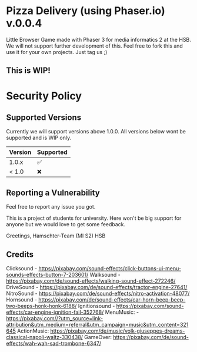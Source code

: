 # Pizza Delivery (using Phaser.io) v.0.0.4
Little Browser Game made with Phaser 3 for media informatics 2 at the HSB.
We will not support further development of this.
Feel free to fork this and use it for your own projects. Just tag us ;)



## This is WIP!

# Security Policy

## Supported Versions

Currently we will support versions above 1.0.0.
All versions below wont be supported and is WIP only.


| Version | Supported          |
| ------- | ------------------ |
| 1.0.x   | :white_check_mark: |
| < 1.0   | :x:                |

## Reporting a Vulnerability

Feel free to report any issue you got.


This is a project of students for university. Here won't be big support for anyone but we would love to get some feedback.

Greetings, 
Hamschter-Team (MI S2)
HSB

## Credits
Clicksound - https://pixabay.com/sound-effects/click-buttons-ui-menu-sounds-effects-button-7-203601/
Walksound - https://pixabay.com/de/sound-effects/walking-sound-effect-272246/
DriveSound - https://pixabay.com/de/sound-effects/tractor-engine-27641/
NitroSound - https://pixabay.com/de/sound-effects/nitro-activation-48077/
Hornsound - https://pixabay.com/de/sound-effects/car-horn-beep-beep-two-beeps-honk-honk-6188/
Ignitionsound - https://pixabay.com/sound-effects/car-engine-ignition-fail-352768/
MenuMusic: - https://pixabay.com//?utm_source=link-attribution&utm_medium=referral&utm_campaign=music&utm_content=321645
ActionMusic: https://pixabay.com/de/music/volk-giuseppes-dreams-classical-napoli-waltz-330438/
GameOver: https://pixabay.com/de/sound-effects/wah-wah-sad-trombone-6347/
